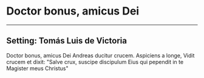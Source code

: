 # Doctor bonus, amicus Dei

***

## Setting: Tomás Luis de Victoria

Doctor bonus, amicus Dei 
Andreas ducitur crucem.
Aspiciens a longe,
Vidit crucem et dixit:
"Salve crux, suscipe discipulum
Eius qui pependit in te
Magister meus Christus"